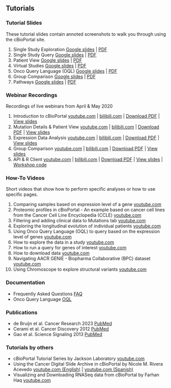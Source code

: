 ## Tutorials

### Tutorial Slides
These tutorial slides contain annoted screenshots to walk you through using the cBioPortal site.
1. Single Study Exploration [Google slides](https://docs.google.com/presentation/d/1_OGK69lO4Z62WaxHHkNYmWvY0LQN2v0slfaLyY1_IQ0) | [PDF](https://raw.githubusercontent.com/cBioPortal/cbioportal/master/docs/tutorials/cBioPortal%20Tutorial%201%20Single%20Study%20Exploration.pdf)
2. Single Study Query [Google slides](https://docs.google.com/presentation/d/1y9UTIr5vHmsNVWqtGTVGgiuYX9wkK_a_RPNYiR8kYD8) | [PDF](https://raw.githubusercontent.com/cBioPortal/cbioportal/master/docs/tutorials/cBioPortal%20Tutorial%202%20Single%20Study%20Query.pdf)
3. Patient View [Google slides](https://docs.google.com/presentation/d/1Jr_2yEfgjKBn4DBiXRk4kmhIbtsRp6gd0iD3k1fIUUk) | [PDF](https://raw.githubusercontent.com/cBioPortal/cbioportal/master/docs/tutorials/cBioPortal%20Tutorial%203%20Patient%20View.pdf)
4. Virtual Studies [Google slides](https://docs.google.com/presentation/d/1rQE5rbFNdmup-rAtySHFxlLp3i4qa8SBA7MiQpMdn1I) | [PDF](https://raw.githubusercontent.com/cBioPortal/cbioportal/master/docs/tutorials/cBioPortal%20Tutorial%204%20Virtual%20Studies.pdf)
5. Onco Query Language (OQL) [Google slides](https://docs.google.com/presentation/d/1U39xgVujtBodwW20qIfcGu4E5n2zzaKkl2KmzzHqj4A) | [PDF](https://raw.githubusercontent.com/cBioPortal/cbioportal/master/docs/tutorials/cBioPortal%20Tutorial%205%20Onco%20Query%20Language.pdf)
6. Group Comparison [Google slides](https://docs.google.com/presentation/d/1P2boDph8IfpvjxoxDj_496CLHGtshzJnbbZhszPsmf4) | [PDF](https://raw.githubusercontent.com/cBioPortal/cbioportal/master/docs/tutorials/cBioPortal%20Tutorial%205%20Onco%20Query%20Language.pdf)
7. Pathways [Google slides](https://docs.google.com/presentation/d/1O5WGucz0lrfdY25b5QS6zaID_26i434EYXBluqZfT2g) | [PDF](https://raw.githubusercontent.com/cBioPortal/cbioportal/master/docs/tutorials/cBioPortal%20Tutorial%207%20Pathways.pdf)

### Webinar Recordings
Recordings of live webinars from April & May 2020
1. Introduction to cBioPortal [youtube.com](https://www.youtube.com/watch?v=fPIAxH--cSo) | [bilibili.com](https://www.bilibili.com/video/BV1tf4y1m7Lp) | [Download PDF](https://raw.githubusercontent.com/cBioPortal/cbioportal/master/docs/tutorials/cBioPortal%20Webinar%201%20Introduction%20to%20cBioPortal.pdf) | [View slides](https://drive.google.com/drive/folders/0B9KTQJAGhFhhRi1qaTdUWmpLQTA?resourcekey=0-9Mbxt9c_wEbaGRLnAaASlg&usp=sharing)
2. Mutation Details & Patient View [youtube.com](https://www.youtube.com/watch?v=uJsp9kd2jIk) | [bilibili.com](https://www.bilibili.com/video/BV1Qf4y1m7Lx) | [Download PDF](https://raw.githubusercontent.com/cBioPortal/cbioportal/master/docs/tutorials/cBioPortal%20Webinar%202%20Mutation%20Details%20and%20Patient%20View.pdf) | [View slides](https://drive.google.com/drive/folders/0B9KTQJAGhFhhRi1qaTdUWmpLQTA?resourcekey=0-9Mbxt9c_wEbaGRLnAaASlg&usp=sharing)
3. Expression Data Analysis [youtube.com](https://www.youtube.com/watch?v=YUxVv6pkxD4) | [bilibili.com](https://www.bilibili.com/video/BV1HK4y1t7dE) | [Download PDF](https://raw.githubusercontent.com/cBioPortal/cbioportal/master/docs/tutorials/cBioPortal%20Webinar%203%20Expression%20Data%20Analysis.pdf) | [View slides](https://drive.google.com/drive/folders/0B9KTQJAGhFhhRi1qaTdUWmpLQTA?resourcekey=0-9Mbxt9c_wEbaGRLnAaASlg&usp=sharing)
4. Group Comparison [youtube.com](https://www.youtube.com/watch?v=Tx4HZCrIe5c) | [bilibili.com](https://www.bilibili.com/video/BV1VZ4y1W76p) | [Download PDF](https://raw.githubusercontent.com/cBioPortal/cbioportal/master/docs/tutorials/cBioPortal%20Webinar%204%20Group%20Comparison.pdf) | [View slides](https://drive.google.com/drive/folders/0B9KTQJAGhFhhRi1qaTdUWmpLQTA?resourcekey=0-9Mbxt9c_wEbaGRLnAaASlg&usp=sharing)
5. API & R Client [youtube.com](https://www.youtube.com/watch?v=Nq12o2i0yaw) | [bilibili.com](https://www.bilibili.com/video/BV1jz4y197iU) | [Download PDF](https://raw.githubusercontent.com/cBioPortal/cbioportal/master/docs/tutorials/cBioPortal%20Webinar%205%20API%20and%20R%20Client.pdf) | [View slides](https://drive.google.com/drive/folders/0B9KTQJAGhFhhRi1qaTdUWmpLQTA?resourcekey=0-9Mbxt9c_wEbaGRLnAaASlg&usp=sharing) | [Workshop code](https://github.com/cBioPortal/2020-cbioportal-r-workshop)

### How-To Videos
Short videos that show how to perform specific analyses or how to use specific pages.
1. Comparing samples based on expression level of a gene [youtube.com](https://www.youtube.com/watch?v=HTiKUXk0j0s)
2. Proteomic profiles in cBioPortal - An example based on cancer cell lines from the Cancer Cell Line Encyclopedia (CCLE) [youtube.com](https://www.youtube.com/watch?v=62qbjQOH9qc) 
3. Filtering and adding clinical data to Mutations tab [youtube.com](https://www.youtube.com/watch?v=q9No2073c5o)
4. Exploring the longitudinal evolution of individual patients [youtube.com](https://www.youtube.com/watch?v=Hbbs-tHh9LQ)
5. Using Onco Query Language (OQL) to query based on the expression level of genes [youtube.com](https://www.youtube.com/watch?v=kHlFXw2TMzc)
6. How to explore the data in a study [youtube.com](https://www.youtube.com/watch?v=N8ffDgkqDWc)
7. How to run a query for genes of interest [youtube.com](https://www.youtube.com/watch?v=MH-kY5usA70)
8. How to download data [youtube.com](https://www.youtube.com/watch?v=JId304dp3tc)
9. Navigating AACR GENIE - Biopharma Collaborative (BPC) dataset [youtube.com](https://www.youtube.com/playlist?list=PLE2tjlUyHL8Gn4ythnuvf2BxWJVpAxkMM)
10. Using Chromoscope to explore structural variants [youtube.com](https://www.youtube.com/watch?v=e378l2MmgKY)

### Documentation
* Frequently Asked Questions [FAQ](/user-guide/faq.md)
* Onco Query Language [OQL](/user-guide/oql.md)

### Publications
* de Bruijn et al. Cancer Research 2023 [PubMed](https://pubmed.ncbi.nlm.nih.gov/37668528/)
* Cerami et al. Cancer Discovery 2012 [PubMed](http://cancerdiscovery.aacrjournals.org/content/2/5/401.abstract)
* Gao et al. Science Signaling 2013 [PubMed](https://www.ncbi.nlm.nih.gov/pubmed/23550210)

### Tutorials by others
* cBioPortal Tutorial Series by Jackson Laboratory [youtube.com](https://www.youtube.com/watch?v=tWdrcZOiXc0&list=PLWNp6Z5dXDZ7yRyny8aypSwrArs6e0EJi)
* Using the Cancer Digital Slide Archive in cBioPortal by Nicole M. Rivera Acevedo [youtube.com (English)](https://www.youtube.com/watch?v=oP0GbWmfVWM) | [youtube.com (Spanish)](https://www.youtube.com/watch?v=QyOVCxjVIPU)
* Visualizing and Downloading RNASeq data from cBioPortal by Farhan Haq [youtube.com](https://www.youtube.com/watch?v=I3KiLCE35Mk&list=PLvK49Q0ARs91Ilonq_07n0q9Cd5pOsdJW)
